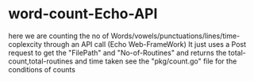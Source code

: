 # word-count-Echo-API
here we are counting the no of Words/vowels/punctuations/lines/time-coplexcity through an API call (Echo Web-FrameWork)
It just uses a Post request to get the "FilePath" and "No-of-Routines" and returns the total-count,total-routines and time taken
see the "pkg/count.go" file for the conditions of counts 
